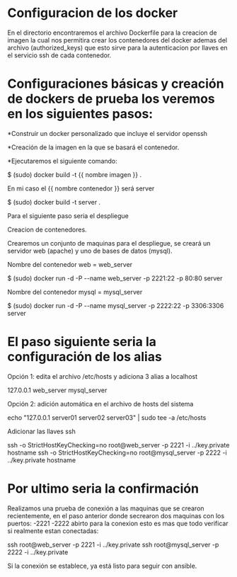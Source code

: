 <h1>Configuracion de los docker</h1>

En el directorio encontraremos el archivo Dockerfile para la creacion de imagen la cual nos permitira crear los contenedores del docker ademas del archivo (authorized_keys) que esto sirve para la autenticacion por llaves en el servicio ssh de cada contenedor.

<h1>Configuraciones básicas y creación de dockers de prueba los veremos en los siguientes pasos:</h1>

*Construir un docker personalizado que incluye el servidor openssh

*Creación de la imagen en la que se basará el contenedor.

*Ejecutaremos el siguiente comando:

$ (sudo) docker build -t {{ nombre imagen }} .

En mi caso el {{ nombre contenedor }} será server

$ (sudo) docker build -t server .

Para el siguiente paso seria el despliegue

Creacion de contenedores.

Crearemos un conjunto de maquinas para el despliegue, se creará un servidor web (apache) y uno de bases de datos (mysql).

Nombre del contenedor web = web_server

$ (sudo) docker run -d -P --name web_server -p 2221:22 -p 80:80 server

Nombre del contenedor mysql = mysql_server

$ (sudo) docker run -d -P --name mysql_server -p 2222:22 -p 3306:3306 server

<h1>El paso siguiente seria la configuración de los alias</h1>

Opción 1: edita el archivo /etc/hosts y adiciona 3 alias a localhost

127.0.0.1 web_server mysql_server

Opción 2: adición automática en el archivo de hosts del sistema

echo "127.0.0.1 server01 server02 server03" | sudo tee -a /etc/hosts

Adicionar las llaves ssh

ssh -o StrictHostKeyChecking=no root@web_server -p 2221 -i ../key.private hostname ssh -o StrictHostKeyChecking=no root@mysql_server -p 2222 -i ../key.private hostname

<h1>Por ultimo seria la confirmación</h1>

Realizamos una prueba de conexión a las maquinas que se crearon recientemente, en el paso anterior donde secrearon dos maquinas con los puertos: -2221 -2222 abirto para la conexion esto es mas que todo verificar si realmente estan conectadas:

ssh root@web_server -p 2221 -i ../key.private ssh root@mysql_server -p 2222 -i ../key.private

Si la conexión se establece, ya está listo para seguir con ansible.
